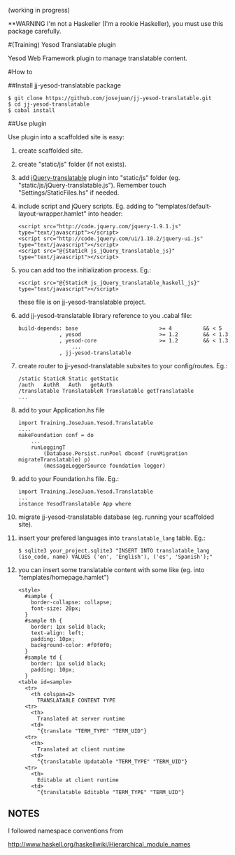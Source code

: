 (working in progress)

**WARNING I'm not a Haskeller (I'm a rookie Haskeller), you must use this package carefully.

#(Training) Yesod Translatable plugin

Yesod Web Framework plugin to manage translatable content.

#How to

##Install jj-yesod-translatable package

    $ git clone https://github.com/josejuan/jj-yesod-translatable.git
    $ cd jj-yesod-translatable
    $ cabal install

##Use plugin

Use plugin into a scaffolded site is easy:

1.  create scaffolded site.

2.  create "static/js" folder (if not exists).

3.  add [jQuery-translatable](https://raw.github.com/josejuan/jQuery-translatable "jQuery-translatable") plugin into "static/js" folder (eg. "static/js/jQuery-translatable.js"). Remember touch "Settings/StaticFiles.hs" if needed.

4.  include script and jQuery scripts. Eg. adding to "templates/default-layout-wrapper.hamlet" into header:

        <script src="http://code.jquery.com/jquery-1.9.1.js" type="text/javascript"></script>
        <script src="http://code.jquery.com/ui/1.10.2/jquery-ui.js" type="text/javascript"></script>
        <script src="@{StaticR js_jQuery_translatable_js}" type="text/javascript"></script>

5.  you can add too the initialization process. Eg.:

        <script src="@{StaticR js_jQuery_translatable_haskell_js}" type="text/javascript"></script>
    
    these file is on jj-yesod-translatable project.

6.  add jj-yesod-translatable library reference to you .cabal file:

        build-depends: base                          >= 4          && < 5
                     , yesod                         >= 1.2        && < 1.3
                     , yesod-core                    >= 1.2        && < 1.3
                         ...
                     , jj-yesod-translatable

7.  create router to jj-yesod-translatable subsites to your config/routes. Eg.:

        /static StaticR Static getStatic
        /auth   AuthR   Auth   getAuth
        /translatable TranslatableR Translatable getTranslatable
        ...

8.  add to your Application.hs file

        import Training.JoseJuan.Yesod.Translatable
        ....
        makeFoundation conf = do
            ...
            runLoggingT
                (Database.Persist.runPool dbconf (runMigration migrateTranslatable) p)
                (messageLoggerSource foundation logger)
    
8.  add to your Foundation.hs file. Eg.:

        import Training.JoseJuan.Yesod.Translatable
        ...
        instance YesodTranslatable App where

9.  migrate jj-yesod-translatable database (eg. running your scaffolded site).

10. insert your prefered languages into `translatable_lang` table. Eg.:

        $ sqlite3 your_project.sqlite3 "INSERT INTO translatable_lang (iso_code, name) VALUES ('en', 'English'), ('es', 'Spanish');"

11. you can insert some translatable content with some like (eg. into "templates/homepage.hamlet")

        <style>
          #sample {
            border-collapse: collapse;
            font-size: 20px;
          }
          #sample th {
            border: 1px solid black;
            text-align: left;
            padding: 10px;
            background-color: #f0f0f0;
          }
          #sample td {
            border: 1px solid black;
            padding: 10px;
          }
        <table id=sample>
          <tr>
            <th colspan=2>
              TRANSLATABLE CONTENT TYPE
          <tr>
            <th>
              Translated at server runtime
            <td>
              ^{translate "TERM_TYPE" "TERM_UID"}
          <tr>
            <th>
              Translated at client runtime
            <td>
              ^{translatable Updatable "TERM_TYPE" "TERM_UID"}
          <tr>
            <th>
              Editable at client runtime
            <td>
              ^{translatable Editable "TERM_TYPE" "TERM_UID"}
              

NOTES
-----

I followed namespace conventions from

  http://www.haskell.org/haskellwiki/Hierarchical_module_names



